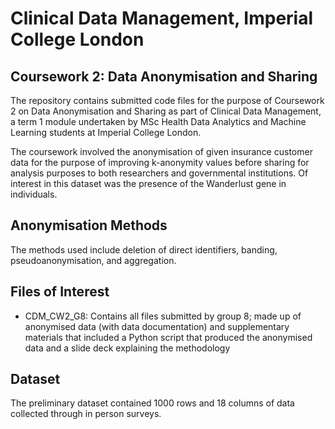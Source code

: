 # Clinical Data Management, Imperial College London
## Coursework 2: Data Anonymisation and Sharing
The repository contains submitted code files for the purpose of Coursework 2 on Data Anonymisation and Sharing as part of Clinical Data Management, a term 1 module undertaken by MSc Health Data Analytics and Machine Learning students at Imperial College London.

The coursework involved the anonymisation of given insurance customer data for the purpose of improving k-anonymity values before sharing for analysis purposes to both researchers and governmental institutions. Of interest in this dataset was the presence of the Wanderlust gene in individuals.

## Anonymisation Methods
The methods used include deletion of direct identifiers, banding, pseudoanonymisation, and aggregation. 

## Files of Interest
* CDM_CW2_G8: Contains all files submitted by group 8; made up of anonymised data (with data documentation) and supplementary materials that included a Python script that produced the anonymised data and a slide deck explaining the methodology

## Dataset
The preliminary dataset contained 1000 rows and 18 columns of data collected through in person surveys.